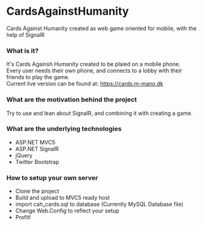 # CardsAgainstHumanity
Cards Against Humanity created as web game oriented for mobile, with the help of SignalR

### What is it?
It's Cards Againsh Humanity created to be plaied on a mobile phone.  
Every user needs their own phone, and connects to a lobby with their friends to play the game.  
Current live version can be found at: https://cards.m-mano.dk

### What are the motivation behind the project
Try to use and lean about SignalR, and combining it with creating a game.  

### What are the underlying technologies
* ASP.NET MVC5
* ASP.NET SignalR
* jQuery
* Twitter Bootstrap

### How to setup your own server
* Clone the project
* Build and upload to MVC5 ready host
* import  cah_cards.sql to database (Currently MySQL Database file)
* Change Web.Config to reflect your setup
* Profit!
